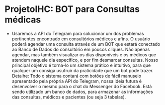 # ProjetoIHC: BOT para Consultas médicas
* Usaremos a API do Telegram para solucionar um dos problemas pertinentes encontrado em consultórios médicos e afins. O usuário poderá agendar uma consulta através de um BOT que estará conectado ao Banco de Dados do consultório em poucos cliques. Não apenas agendar, mas também visualizar os dias disponíveis e os médicos que atendem naquele dia especifico, e por fim desmarcar consultas. Nosso principal objetivo é torna-lo um sistema prático e intuitivo, para que qualquer um consiga usufruir da praticidade que um bot pode trazer. Detalhe: Todo o sistema contará com botões de fácil manuseio apresentado pela própria API do Telegram, nossa ideia futura é desenvolver o mesmo para o chat do Messenger do Facebook.
Está sendo utilizado um banco de dados, para armazenar as informações das consultas, médicos e pacientes (ou seja 3 tabelas).

